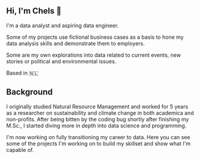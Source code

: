 ## Hi, I'm Chels 👋
I'm a data analyst and aspiring data engineer. 

Some of my projects use fictional business cases as a basis to hone my data analysis skills and demonstrate them to employers.

Some are my own explorations into data related to current events, new stories or political and environmental issues.

Based in 🇳🇱

## Background
I originally studied Natural Resource Management and worked for 5 years as a researcher on sustainability and climate change in both academica and non-profits. After being bitten by the coding bug shortly after finishing my M.Sc., I started diving more in depth into data science and programming.

I'm now working on fully transitioning my career to data. Here you can see some of the projects I'm working on to build my skillset and show what I'm capable of.


